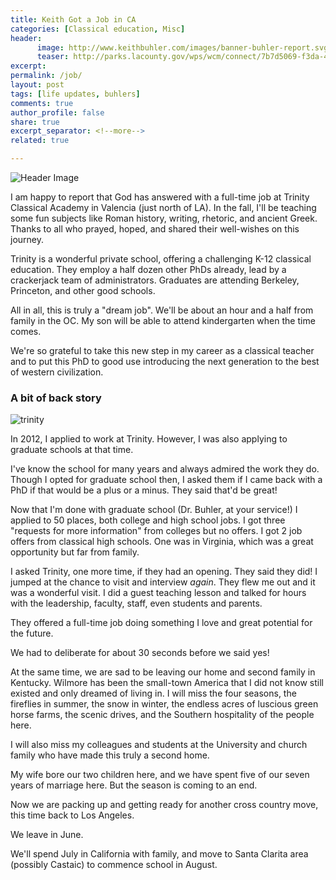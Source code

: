 ```yaml
---
title: Keith Got a Job in CA
categories: [Classical education, Misc]
header:
      image: http://www.keithbuhler.com/images/banner-buhler-report.svg
      teaser: http://parks.lacounty.gov/wps/wcm/connect/7b7d5069-f3da-4a61-9088-d15af9daf9b6/Castaic+Lake+crop.jpg?MOD=AJPERES&CACHEID=7b7d5069-f3da-4a61-9088-d15af9daf9b6
excerpt: 
permalink: /job/
layout: post
tags: [life updates, buhlers]
comments: true
author_profile: false
share: true
excerpt_separator: <!--more-->
related: true

---
```


![Header Image](http://parks.lacounty.gov/wps/wcm/connect/7b7d5069-f3da-4a61-9088-d15af9daf9b6/Castaic+Lake+crop.jpg?MOD=AJPERES&CACHEID=7b7d5069-f3da-4a61-9088-d15af9daf9b6)

I am happy to report that God has answered with a full-time job at Trinity Classical Academy in Valencia  (just north of LA). In the fall, I'll be teaching some fun subjects like Roman history, writing, rhetoric, and ancient Greek. Thanks to all who prayed, hoped, and shared their well-wishes on this journey. 

Trinity is a wonderful private school, offering a challenging K-12 classical education. They employ a half dozen other PhDs already, lead by a crackerjack team of administrators. Graduates are attending Berkeley, Princeton, and other good schools. 

All in all, this is truly a "dream job". We'll be about an hour and a half from family in the OC. My son will be able to attend kindergarten when the time comes. 

We're so grateful to take this new step in my career as a classical teacher and to put this PhD to good use introducing the next generation to the best of western civilization. 

<!--more-->


### A bit of back story

![trinity](https://ameristudent.com/wp-content/uploads/2016/02/NorthPark0783_00789-EDIT.jpg) 


In 2012, I applied to work at Trinity. However, I was also applying to graduate schools at that time. 

I've know the school for many years and always admired the work they do. Though I opted for graduate school then, I asked them if I came back with a PhD if that would be a plus or a minus. They said that'd be great!

Now that I'm done with graduate school (Dr. Buhler, at your service!) I applied to 50 places, both college and high school jobs. I got three "requests for more information" from colleges but no offers. I got 2 job offers from classical high schools. One was in Virginia, which was a great opportunity but far from family.


I asked Trinity, one more time, if they had an opening. They said they did! I jumped at the chance to visit and interview _again_. They flew me out and it was a wonderful visit. I did a guest teaching lesson and talked for hours with the leadership, faculty, staff, even students and parents. 

They offered a full-time job doing something I love and great potential for the future.

We had to deliberate for about 30 seconds before we said yes!


At the same time, we are sad to be leaving our home and second family in Kentucky. Wilmore has been the small-town America that I did not know still existed and only dreamed of living in. I will miss the four seasons, the fireflies in summer, the snow in winter, the endless acres of luscious green horse farms, the scenic drives, and the Southern hospitality of the people here.

I will also miss my colleagues and students at the University and church family who have made this truly a second home.

My wife bore our two children here, and we have spent five of our seven years of marriage here. But the season is coming to an end. 

Now we are packing up and getting ready for another cross country move, this time back to Los Angeles. 

We leave in June. 

We'll spend July in California with family, and move to Santa Clarita area (possibly Castaic)  to commence school in August. 